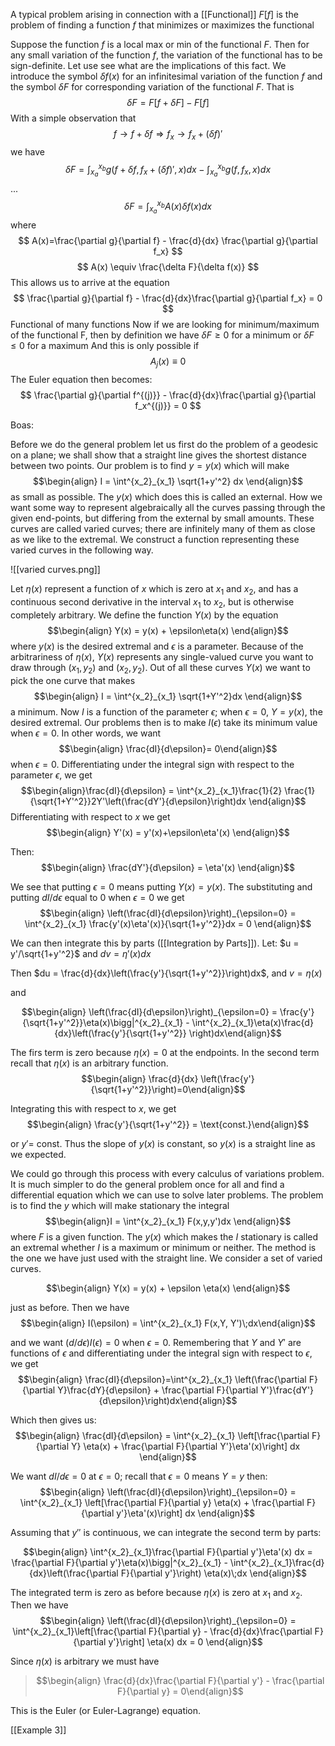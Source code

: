 A typical problem arising in connection with a [[Functional]] $F[f]$ is the problem of finding a function $f$ that minimizes or maximizes the functional

Suppose the function $f$ is a local max or min of the functional $F$. Then for any small variation of the function $f$, the variation of the functional has to be sign-definite. Let use see what are the implications of this fact. We introduce the symbol $\delta f(x)$ for an infinitesimal variation of the function $f$ and the symbol $\delta F$ for corresponding variation of the functional $F$. That is
$$
\delta F = F[f+\delta F] - F[f]
$$
With a simple observation that 
$$
f\rightarrow f + \delta f \Rightarrow f_x \rightarrow f_x + (\delta f)'
$$
we have 
$$
\delta F = \int^{x_b}_{x_a} g(f+\delta f, f_x + (\delta f)',x)dx - \int^{x_b}_{x_a} g(f,f_x,x)dx
$$
...
$$
\delta F = \int^{x_b}_{x_a} A(x)\delta f(x)dx
$$
where 
$$
A(x)=\frac{\partial g}{\partial f} - \frac{d}{dx} \frac{\partial g}{\partial f_x}
$$
$$
A(x) \equiv \frac{\delta F}{\delta f(x)}
$$
This allows us to arrive at the equation 
$$
\frac{\partial g}{\partial f} - \frac{d}{dx}\frac{\partial g}{\partial f_x} = 0
$$
Functional of many functions
Now if we are looking for minimum/maximum of the functional F, then by definition we have $\delta F \geq 0$ for a minimum or $\delta F \leq 0$ for a maximum And this is only possible if 
$$
A_j(x) \equiv 0
$$
The Euler equation then becomes:
$$
\frac{\partial g}{\partial f^{(j)}} - \frac{d}{dx}\frac{\partial g}{\partial f_x^{(j)}} = 0
$$

Boas: 

Before we do the general problem let us first do the problem of a geodesic on a plane; we shall show that a straight line gives the shortest distance between two points. Our problem is to find $y=y(x)$ which will make $$\begin{align} I = \int^{x_2}_{x_1} \sqrt{1+y'^2} dx \end{align}$$ as small as possible. The $y(x)$ which does this is called an external. How we want some way to represent algebraically all the curves passing through the given end-points, but differing from the external by small amounts. These curves are called varied curves; there are infinitely many of them as close as we like to the extremal. We construct a function representing these varied curves in the following way. 

![[varied curves.png]]

Let $\eta(x)$ represent a function of $x$ which is zero at $x_1$ and $x_2$, and has a continuous second derivative in the interval $x_1$ to $x_2$, but is otherwise completely arbitrary. We define the function $Y(x)$ by the equation $$\begin{align} Y(x) = y(x) + \epsilon\eta(x) \end{align}$$ where $y(x)$ is the desired extremal and $\epsilon$ is a parameter. Because of the arbitrariness of $\eta(x)$, $Y(x)$ represents any single-valued curve you want to draw through $(x_1,y_2)$ and $(x_2,y_2)$. Out of all these curves $Y(x)$ we want to pick the one curve that makes $$\begin{align} I = \int^{x_2}_{x_1} \sqrt{1+Y'^2}dx \end{align}$$ a minimum. Now $I$ is a function of the parameter $\epsilon$; when $\epsilon = 0$, $Y = y(x)$, the desired extremal. Our problems then is to make $I(\epsilon)$ take its minimum value when $\epsilon = 0$. In other words, we want $$\begin{align} \frac{dI}{d\epsilon}= 0\end{align}$$ when $\epsilon = 0$. Differentiating under the integral sign with respect to the parameter $\epsilon$, we get $$\begin{align}\frac{dI}{d\epsilon} = \int^{x_2}_{x_1}\frac{1}{2} \frac{1}{\sqrt{1+Y'^2}}2Y'\left(\frac{dY'}{d\epsilon}\right)dx \end{align}$$
Differentiating with respect to $x$ we get $$\begin{align} Y'(x) = y'(x)+\epsilon\eta'(x) \end{align}$$

Then:
$$\begin{align} \frac{dY'}{d\epsilon} = \eta'(x) \end{align}$$

We see that putting $\epsilon = 0$ means putting $Y(x) = y(x)$. The substituting and putting $dI/d\epsilon$ equal to 0 when $\epsilon = 0$ we get $$\begin{align} \left(\frac{dI}{d\epsilon}\right)_{\epsilon=0} = \int^{x_2}_{x_1} \frac{y'(x)\eta'(x)}{\sqrt{1+y'^2}}dx = 0 \end{align}$$

We can then integrate this by parts ([[Integration by Parts]]). Let: $u = y'/\sqrt{1+y'^2}$ and $dv = \eta'(x)dx$

Then $du = \frac{d}{dx}\left(\frac{y'}{\sqrt{1+y'^2}}\right)dx$, and $v = \eta(x)$

and 

$$\begin{align} \left(\frac{dI}{d\epsilon}\right)_{\epsilon=0} = \frac{y'}{\sqrt{1+y'^2}}\eta(x)\bigg|^{x_2}_{x_1} - \int^{x_2}_{x_1}\eta(x)\frac{d}{dx}\left(\frac{y'}{\sqrt{1+y'^2}} \right)dx\end{align}$$

The firs term is zero because $\eta(x) = 0$ at the endpoints. In the second term recall that $\eta(x)$ is an arbitrary function. 
$$\begin{align} \frac{d}{dx} \left(\frac{y'}{\sqrt{1+y'^2}}\right)=0\end{align}$$

Integrating this with respect to $x$, we get 
$$\begin{align} \frac{y'}{\sqrt{1+y'^2}} = \text{const.}\end{align}$$

or $y' =$ const. Thus the slope of $y(x)$ is constant, so $y(x)$ is a straight line as we expected. 

We could go through this process with every calculus of variations problem. It is much simpler to do the general problem once for all and find a differential equation which we can use to solve later problems. The problem is to find the $y$ which will make stationary the integral $$\begin{align}I = \int^{x_2}_{x_1} F(x,y,y')dx \end{align}$$
where $F$ is a given function. The $y(x)$ which makes the $I$ stationary is called an extremal whether $I$ is a maximum or minimum or neither. The method is the one we have just used with the straight line. We consider a set of varied curves.

$$\begin{align} Y(x) = y(x) + \epsilon \eta(x) \end{align}$$

just as before. Then we have 
$$\begin{align} I(\epsilon) = \int^{x_2}_{x_1} F(x,Y, Y')\;dx\end{align}$$

and we want $(d/d\epsilon)I(\epsilon) = 0$ when $\epsilon = 0$. Remembering that $Y$ and $Y'$ are functions of $\epsilon$ and differentiating under the integral sign with respect to $\epsilon$, we get
$$\begin{align} \frac{dI}{d\epsilon}=\int^{x_2}_{x_1} \left(\frac{\partial F}{\partial Y}\frac{dY}{d\epsilon} + \frac{\partial F}{\partial Y'}\frac{dY'}{d\epsilon}\right)dx\end{align}$$

Which then gives us:
$$\begin{align} \frac{dI}{d\epsilon} = \int^{x_2}_{x_1} \left[\frac{\partial F}{\partial Y} \eta(x) + \frac{\partial F}{\partial Y'}\eta'(x)\right] dx \end{align}$$

We want $dI/d\epsilon=0$ at $\epsilon = 0$; recall that $\epsilon = 0$ means $Y = y$ then:
$$\begin{align} \left(\frac{dI}{d\epsilon}\right)_{\epsilon=0} = \int^{x_2}_{x_1} \left[\frac{\partial F}{\partial y} \eta(x) + \frac{\partial F}{\partial y'}\eta'(x)\right] dx \end{align}$$

Assuming that $y''$ is continuous, we can integrate the second term by parts:

$$\begin{align} \int^{x_2}_{x_1}\frac{\partial F}{\partial y'}\eta'(x) dx = \frac{\partial F}{\partial y'}\eta(x)\bigg|^{x_2}_{x_1} - \int^{x_2}_{x_1}\frac{d}{dx}\left(\frac{\partial F}{\partial y'}\right) \eta(x)\;dx \end{align}$$

The integrated term is zero as before because $\eta(x)$ is zero at $x_1$ and $x_2$. Then we have $$\begin{align} \left(\frac{dI}{d\epsilon}\right)_{\epsilon=0} = \int^{x_2}_{x_1}\left[\frac{\partial F}{\partial y} - \frac{d}{dx}\frac{\partial F}{\partial y'}\right] \eta(x) dx = 0 \end{align}$$

Since $\eta(x)$ is arbitrary we must have 
>$$\begin{align} \frac{d}{dx}\frac{\partial F}{\partial y'} - \frac{\partial F}{\partial y} = 0\end{align}$$

This is the Euler (or Euler-Lagrange) equation.

[[Example 3]]
